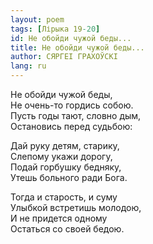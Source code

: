 ```yaml
---
layout: poem
tags: [Лірыка 19-20]
id: Не обойди чужой беды...
title: Не обойди чужой беды...
author: СЯРГЕІ ГРАХОЎСКІ
lang: ru
---
```



Не обойди чужой беды,  
Не очень-то гордись собою.  
Пусть годы тают, словно дым,  
Остановись перед судьбою:  

Дай руку детям, старику,  
Слепому укажи дорогу,  
Подай горбушку бедняку,  
Утешь больного ради Бога.  

Тогда и старость, и суму  
Улыбкой встретишь молодою,  
И не придется одному  
Остаться со своей бедою.  
